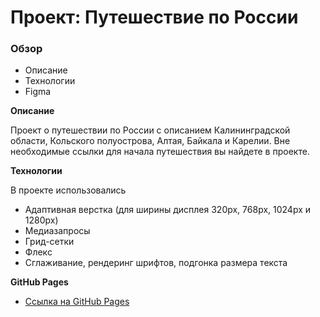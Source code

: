# Проект: Путешествие по России

### Обзор
* Описание
* Технологии
* Figma

**Описание**

Проект о путешествии по России с описанием Калининградской области, Кольского полуострова, Алтая, Байкала и Карелии.
Вне необходимые ссылки для начала путешествия вы найдете в проекте.

**Технологии**

В проекте использовались 
* Адаптивная верстка (для ширины дисплея 320px, 768px, 1024px и 1280px)
* Медиазапросы
* Грид-сетки
* Флекс
* Сглаживание, рендеринг шрифтов, подгонка размера текста


**GitHub Pages**

* [Ссылка на GitHub Pages](https://www.figma.com/file/5S2WSbEFL6awjVWJ0NWL8Q/Sprint-3_-Russia-_-desktop-mobile?node-id=28503%3A0)
